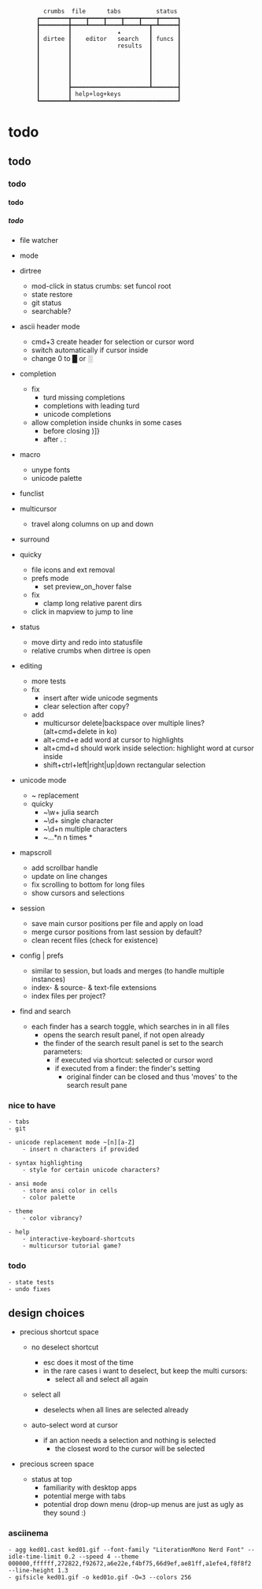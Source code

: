 


              crumbs  file      tabs          status
            ┏━━━━━━━━┳━━━━┳━━━━┳━━━━┳━━━━┳━━━━┳━━━━━┓
            ┣━━━━━━━━╋━━━━┻━━━━┻━━━━┻━━━━┻━━┳━┻━━━━━┫
            ┃        ┃             ▴        ┃       ┃
            ┃ dirtee ┃    editor   search   ┃ funcs ┃
            ┃        ┃             results  ┃       ┃
            ┃        ┃                      ┃       ┃
            ┃        ┃                      ┃       ┃
            ┃        ┃                      ┃       ┃
            ┃        ┃                      ┃       ┃
            ┃        ┃                      ┃       ┃
            ┃        ┣━━━━━━━━━━━━━━━━━━━━━━┻━━━━━━━┫
            ┃        ┃ help+log+keys                ┃
            ┗━━━━━━━━┻━━━━━━━━━━━━━━━━━━━━━━━━━━━━━━┛

# todo
## todo
### todo
#### todo
##### todo    

- file watcher
- mode

- dirtree
    - mod-click in status crumbs: set funcol root
    - state restore 
    - git status
    - searchable?
       
- ascii header mode
    - cmd+3 create header for selection or cursor word
    - switch automatically if cursor inside
    - change 0 to █ or ░
      
- completion
    - fix
        - turd missing completions
        - completions with leading turd
        - unicode completions
    - allow completion inside chunks in some cases
        - before closing )]}
        - after . :

- macro
    - unype fonts
    - unicode palette
        
- funclist
        
- multicursor
    - travel along columns on up and down
        
- surround

- quicky
    - file icons and ext removal
    - prefs mode
        - set preview_on_hover false
    - fix 
        - clamp long relative parent dirs
    - click in mapview to jump to line
    
- status
    - move dirty and redo into statusfile 
    - relative crumbs when dirtree is open

- editing 
    - more tests
    - fix
        - insert after wide unicode segments
        - clear selection after copy?
    - add
        - multicursor delete|backspace over multiple lines? (alt+cmd+delete in ko)
        - alt+cmd+e add word at cursor to highlights
        - alt+cmd+d should work inside selection: highlight word at cursor inside
        - shift+ctrl+left|right|up|down rectangular selection

- unicode mode
    - ~ replacement
    - quicky
        - ~\w+ julia search
        - ~\d+ single character
        - ~\d+n multiple characters
        - ~...*n n times *

- mapscroll 
    - add scrollbar handle
    - update on line changes
    - fix scrolling to bottom for long files
    - show cursors and selections
    
- session
    - save main cursor positions per file and apply on load
    - merge cursor positions from last session by default?  
    - clean recent files (check for existence)
    
- config | prefs
    - similar to session, but loads and merges (to handle multiple instances)
    - index- & source- & text-file extensions
    - index files per project?

- find and search
    - each finder has a search toggle, which searches in in all files
        - opens the search result panel, if not open already
        - the finder of the search result panel is set to the search parameters:
            - if executed via shortcut: selected or cursor word
            - if executed from a finder: the finder's setting 
                - original finder can be closed and thus 'moves' to the search result pane
    
### nice to have
    
    - tabs
    - git
    
    - unicode replacement mode ~[n][a-Z]
        - insert n characters if provided 
        
    - syntax highlighting 
        - style for certain unicode characters?
        
    - ansi mode
        - store ansi color in cells
        - color palette
        
    - theme  
        - color vibrancy?      
        
    - help 
        - interactive-keyboard-shortcuts
        - multicursor tutorial game?
    
### todo  

    - state tests
    - undo fixes

## design choices

- precious shortcut space

    - no deselect shortcut
        - esc does it most of the time
        - in the rare cases i want to deselect, but keep the multi cursors:
            - select all and select all again
    
    - select all
        - deselects when all lines are selected already 

    - auto-select word at cursor
        - if an action needs a selection and nothing is selected
            - the closest word to the cursor will be selected
    
- precious screen space

    - status at top
        - familiarity with desktop apps
        - potential merge with tabs
        - potential drop down menu (drop-up menus are just as ugly as they sound :)
  
### asciinema  

    - agg ked01.cast ked01.gif --font-family "LiterationMono Nerd Font" --idle-time-limit 0.2 --speed 4 --theme 000000,ffffff,272822,f92672,a6e22e,f4bf75,66d9ef,ae81ff,a1efe4,f8f8f2 --line-height 1.3    
    - gifsicle ked01.gif -o ked01o.gif -O=3 --colors 256 
    
